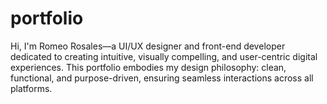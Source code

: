 # portfolio
Hi, I'm Romeo Rosales—a UI/UX designer and front-end developer dedicated to creating intuitive, visually compelling, and user-centric digital experiences. This portfolio embodies my design philosophy: clean, functional, and purpose-driven, ensuring seamless interactions across all platforms.
